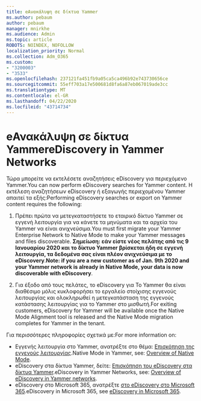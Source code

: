 ```yaml
---
title: eΑνακάλυψη σε δίκτυα Yammer
ms.author: pebaum
author: pebaum
manager: mnirkhe
ms.audience: Admin
ms.topic: article
ROBOTS: NOINDEX, NOFOLLOW
localization_priority: Normal
ms.collection: Adm_O365
ms.custom:
- "3200003"
- "3533"
ms.openlocfilehash: 237121fa451fb9a05ca5ca496b92e743730656ce
ms.sourcegitcommit: 55eff703a17e500681d8fa6a87eb067019ade3cc
ms.translationtype: MT
ms.contentlocale: el-GR
ms.lasthandoff: 04/22/2020
ms.locfileid: "43714734"
---
```

# <a name="ediscovery-in-yammer-networks"></a><span data-ttu-id="0c343-102">eΑνακάλυψη σε δίκτυα Yammer</span><span class="sxs-lookup"><span data-stu-id="0c343-102">eDiscovery in Yammer Networks</span></span>

<span data-ttu-id="0c343-103">Τώρα μπορείτε να εκτελέσετε αναζητήσεις eDiscovery για περιεχόμενο Yammer.</span><span class="sxs-lookup"><span data-stu-id="0c343-103">You can now perform eDiscovery searches for Yammer content.</span></span>  <span data-ttu-id="0c343-104">Η εκτέλεση αναζητήσεων eDiscovery ή εξαγωγής περιεχομένου Yammer απαιτεί τα εξής:</span><span class="sxs-lookup"><span data-stu-id="0c343-104">Performing eDiscovery searches or export on Yammer content requires the following:</span></span>

1. <span data-ttu-id="0c343-105">Πρέπει πρώτα να μετεγκαταστήσετε το εταιρικό δίκτυο Yammer σε εγγενή λειτουργία για να κάνετε τα μηνύματα και τα αρχεία του Yammer να είναι ανιχνεύσιμα.</span><span class="sxs-lookup"><span data-stu-id="0c343-105">You must first migrate your Yammer Enterprise Network to Native Mode to make your Yammer messages and files discoverable.</span></span> <span data-ttu-id="0c343-106">**Σημείωση: εάν είστε νέος πελάτης από τις 9 Ιανουαρίου 2020 και το δίκτυο Yammer βρίσκεται ήδη σε εγγενή λειτουργία, τα δεδομένα σας είναι πλέον ανιχνεύσιμα με το eDiscovery**.</span><span class="sxs-lookup"><span data-stu-id="0c343-106">**Note: if you are a new customer as of Jan. 9th 2020 and your Yammer network is already in Native Mode, your data is now discoverable with eDiscovery**.</span></span>

2. <span data-ttu-id="0c343-107">Για έξοδο από τους πελάτες, το eDiscovery για Το Yammer θα είναι διαθέσιμο μόλις κυκλοφορήσει το εργαλείο στοίχισης εγγενούς λειτουργίας και ολοκληρωθεί η μετεγκατάσταση της εγγενούς κατάστασης λειτουργίας για το Yammer στο μισθωτή.</span><span class="sxs-lookup"><span data-stu-id="0c343-107">For exiting customers, eDiscovery for Yammer will be available once the Native Mode Alignment tool is released and the Native Mode migration completes for Yammer in the tenant.</span></span>

<span data-ttu-id="0c343-108">Για περισσότερες πληροφορίες σχετικά με:</span><span class="sxs-lookup"><span data-stu-id="0c343-108">For more information on:</span></span>

- <span data-ttu-id="0c343-109">Εγγενής λειτουργία στο Yammer, ανατρέξτε στο θέμα: [Επισκόπηση της εγγενούς λειτουργίας](https://docs.microsoft.com/yammer/configure-your-yammer-network/overview-native-mode).</span><span class="sxs-lookup"><span data-stu-id="0c343-109">Native Mode in Yammer, see: [Overview of Native Mode](https://docs.microsoft.com/yammer/configure-your-yammer-network/overview-native-mode).</span></span>
- <span data-ttu-id="0c343-110">eDiscovery στα δίκτυα Yammer, δείτε: [Επισκόπηση του eDiscovery στα δίκτυα Yammer](https://docs.microsoft.com/yammer/manage-security-and-compliance/overview-of-ediscovery).</span><span class="sxs-lookup"><span data-stu-id="0c343-110">eDiscovery in Yammer Networks, see: [Overview of eDiscovery in Yammer networks](https://docs.microsoft.com/yammer/manage-security-and-compliance/overview-of-ediscovery).</span></span>
- <span data-ttu-id="0c343-111">eDiscovery στο Microsoft 365, ανατρέξτε [στο eDiscovery στο Microsoft 365](https://docs.microsoft.com/microsoft-365/compliance/ediscovery).</span><span class="sxs-lookup"><span data-stu-id="0c343-111">eDiscovery in Microsoft  365, see [eDiscovery in Microsoft 365](https://docs.microsoft.com/microsoft-365/compliance/ediscovery).</span></span>
